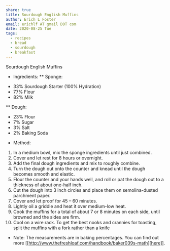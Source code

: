 ```yaml
---
share: true
title: Sourdough English Muffins
author: Erich L Foster
email: erichlf AT gmail DOT com
date: 2020-08-25 Tue
tags:
  - recipes
  - bread
  - sourdough
  - breakfast
---
```


Sourdough English Muffins
* Ingredients:
** Sponge:
- 33% Sourdough Starter (100% Hydration)
- 77% Flour
- 82% Milk

** Dough:
- 23% Flour
- 7% Sugar
- 3% Salt
- 2% Baking Soda

* Method:
1. In a medium bowl, mix the sponge ingredients until just combined.
2. Cover and let rest for 8 hours or overnight.
3. Add the final dough ingredients and mix to roughly combine.
4. Turn the dough out onto the counter and knead until the dough becomes smooth and elastic.
5. Flour the counter and your hands well, and roll or pat the dough out to a thickness of about one-half inch.
6. Cut the dough into 3 inch circles and place them on semolina-dusted parchment paper.
7. Cover and let proof for 45 – 60 minutes.
8. Lightly oil a griddle and heat it over medium-low heat.
9. Cook the muffins for a total of about 7 or 8 minutes on each side, until browned and the sides are firm.
10. Cool on a wire rack. To get the best nooks and crannies for toasting, split the muffins with a fork rather than a knife

* Note:
The measurements are in baking percentages. You can find out more [[http://www.thefreshloaf.com/handbook/baker039s-math][here]].
